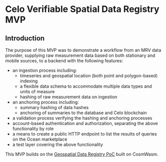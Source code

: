 # Celo Verifiable Spatial Data Registry MVP

## Introduction

The purpose of this MVP was to demonstrate a workflow from an MRV data provider, supplying raw measurement data based on both stationary and mobile sources, to a backend with the following features:

* an ingestion process including:
  * timeseries and geospatial location (both point and polygon-based) indexing
  * a flexible data schema to accommodate multiple data types and units of measure
  * hashing of raw measurement data on ingestion
* an anchoring process including:
  * summary hashing of data hashes
  * anchoring of summaries to the database and Celo blockchain
* a validation process verifying the hashing and anchoring processes
* account-based authentication and authorization, separating the above functionality by role
* a means to create a public HTTP endpoint to list the results of queries on the Ocean marketplace
* a test layer covering the above functionality

This MVP builds on the [Geospatial Data Registry PoC](../geospatial-data-registry-poc.md) built on CosmWasm.
